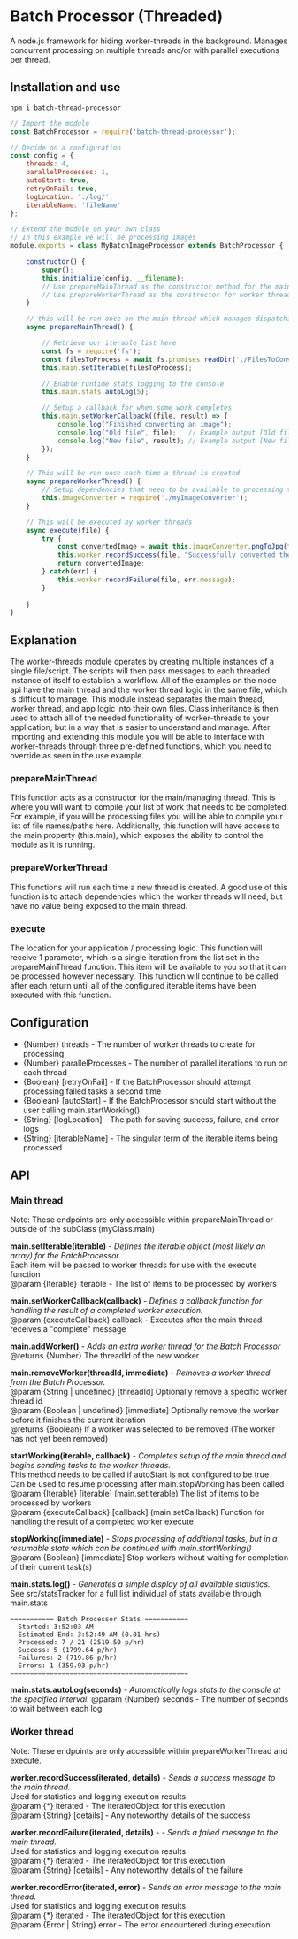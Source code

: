 
# Batch Processor (Threaded)
A node.js framework for hiding worker-threads in the background. Manages concurrent processing on multiple threads and/or with parallel executions per thread. 

  
## Installation and use
```
npm i batch-thread-processor
```
```javascript
// Import the module
const BatchProcessor = require('batch-thread-processor');

// Decide on a configuration
const config = {
    threads: 4,
    parallelProcesses: 1,
    autoStart: true,
    retryOnFail: true,
    logLocation: './log/',
    iterableName: 'fileName'
};

// Extend the module on your own class
// In this example we will be processing images
module.exports = class MyBatchImageProcessor extends BatchProcessor {

    constructor() {
        super();
        this.initialize(config, __filename);
        // Use prepareMainThread as the constructor method for the main thread
        // Use prepareWorkerThread as the constructor for worker threads
    }

    // this will be ran once on the main thread which manages dispatching work to worker threads
    async prepareMainThread() {

        // Retrieve our iterable list here
        const fs = require('fs');
        const filesToProcess = await fs.promises.readDir('./FilesToConvert/');
        this.main.setIterable(filesToProcess);

        // Enable runtime stats logging to the console
        this.main.stats.autoLog(5);

        // Setup a callback for when some work completes
        this.main.setWorkerCallback((file, result) => {
            console.log("Finished converting an image");
            console.log("Old file", file);   // Example output [Old file myImage.png]
            console.log("New file", result); // Example output [New file myImage.jpg]
        });
    }

    // This will be ran once each time a thread is created
    async prepareWorkerThread() {
        // Setup dependencies that need to be available to processing threads
        this.imageConverter = require('./myImageConverter');
    }

    // This will be executed by worker threads
    async execute(file) {
        try {
            const convertedImage = await this.imageConverter.pngToJpg(file);
            this.worker.recordSuccess(file, "Successfully converted the image");
            return convertedImage;
        } catch(err) {
            this.worker.recordFailure(file, err.message);
        }
        
    }
}
```

  
## Explanation
The worker-threads module operates by creating multiple instances of a single file/script. The scripts will then pass messages to each threaded instance of itself to establish a workflow. All of the examples on the node api have the main thread and the worker thread logic in the same file, which is difficult to manage. This module instead separates the main thread, worker thread, and app logic into their own files. Class inheritance is then used to attach all of the needed functionality of worker-threads to your application, but in a way that is easier to understand and manage. After importing and extending this module you will be able to interface with worker-threads through three pre-defined functions, which you need to override as seen in the use example. 

### **prepareMainThread**
This function acts as a constructor for the main/managing thread. This is where you will want to compile your list of work that needs to be completed. For example, if you will be processing files you will be able to compile your list of file names/paths here. Additionally, this function will have access to the main property (this.main), which exposes the ability to control the module as it is running. 

### **prepareWorkerThread**
This functions will run each time a new thread is created. A good use of this function is to attach dependencies which the worker threads will need, but have no value being exposed to the main thread.

### **execute**
The location for your application / processing logic. This function will receive 1 parameter, which is a single iteration from the list set in the prepareMainThread function. This item will be available to you so that it can be processed however necessary. This function will continue to be called after each return until all of the configured iterable items have been executed with this function.

  
## Configuration
 - {Number} threads - The number of worker threads to create for processing
 - {Number} parallelProcesses - The number of parallel iterations to run on each thread
 - {Boolean} [retryOnFail] - If the BatchProcessor should attempt processing failed tasks a second time
 - {Boolean} [autoStart] - If the BatchProcessor should start without the user calling main.startWorking()
 - {String} [logLocation] - The path for saving success, failure, and error logs
 - {String} [iterableName] - The singular term of the iterable items being processed

  
## API
### Main thread  
Note: These endpoints are only accessible within prepareMainThread or outside of the subClass (myClass.main)  

**main.setIterable(iterable)** *- Defines the iterable object (most likely an array) for the BatchProcessor.*  
 Each item will be passed to worker threads for use with the execute function  
 @param {Iterable} iterable - The list of items to be processed by workers  

**main.setWorkerCallback(callback)** *- Defines a callback function for handling the result of a completed worker execution.*  
 @param {executeCallback} callback - Executes after the main thread receives a "complete" message  

**main.addWorker()** *- Adds an extra worker thread for the Batch Processor*  
 @returns {Number} The threadId of the new worker  

**main.removeWorker(threadId, immediate)** *- Removes a worker thread from the Batch Processor.*  
 @param {String | undefined} [threadId] Optionally remove a specific worker thread id  
 @param {Boolean | undefined} [immediate] Optionally remove the worker before it finishes the current iteration  
 @returns {Boolean} If a worker was selected to be removed (The worker has not yet been removed)  

**startWorking(iterable, callback)** *- Completes setup of the main thread and begins sending tasks to the worker threads.*  
 This method needs to be called if autoStart is not configured to be true  
 Can be used to resume processing after main.stopWorking has been called  
 @param {Iterable} [iterable] (main.setIterable) The list of items to be processed by workers  
 @param {executeCallback} [callback] (main.setCallback) Function for handling the result of a completed worker execute  

**stopWorking(immediate)** *- Stops processing of additional tasks, but in a resumable state which can be continued with main.startWorking()*  
 @param {Boolean} [immediate] Stop workers without waiting for completion of their current task(s)  

 **main.stats.log()** *- Generates a simple display of all available statistics.*  
 See src/statsTracker for a full list individual of stats available through main.stats  
 ```
 =========== Batch Processor Stats ===========
   Started: 3:52:03 AM
   Estimated End: 3:52:49 AM (0.01 hrs)
   Processed: 7 / 21 (2519.50 p/hr)
   Success: 5 (1799.64 p/hr)
   Failures: 2 (719.86 p/hr)
   Errors: 1 (359.93 p/hr)
 =============================================
 ```

 **main.stats.autoLog(seconds)** *- Automatically logs stats to the console at the specified interval.*
  @param {Number} seconds - The number of seconds to wait between each log 

 ### Worker thread  
Note: These endpoints are only accessible within prepareWorkerThread and execute.

**worker.recordSuccess(iterated, details)** *- Sends a success message to the main thread.*  
 Used for statistics and logging execution results  
 @param {*} iterated - The iteratedObject for this execution  
 @param {String} [details] - Any noteworthy details of the success   

**worker.recordFailure(iterated, details)** - *- Sends a failed message to the main thread.*  
 Used for statistics and logging execution results  
 @param {*} iterated - The iteratedObject for this execution   
 @param {String} [details] - Any noteworthy details of the failure  

**worker.recordError(iterated, error)** *- Sends an error message to the main thread.*  
 Used for statistics and logging execution results  
 @param {*} iterated - The iteratedObject for this execution  
 @param {Error | String} error - The error encountered during execution  
